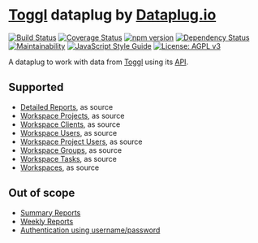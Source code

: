 # [Toggl](https://toggl.com) dataplug by [Dataplug.io](https://dataplug.io)

[![Build Status](https://img.shields.io/travis/dataplug-io/toggl-dataplug.svg)](https://travis-ci.org/dataplug-io/toggl-dataplug)
[![Coverage Status](https://img.shields.io/coveralls/github/dataplug-io/toggl-dataplug.svg)](https://coveralls.io/github/dataplug-io/toggl-dataplug?branch=master)
[![npm version](https://badge.fury.io/js/%40dataplug%2Ftoggl-dataplug.svg)](https://badge.fury.io/js/%40dataplug%2Ftoggl-dataplug)
[![Dependency Status](https://img.shields.io/librariesio/github/dataplug-io/toggl-dataplug.svg)](https://libraries.io/github/dataplug-io/toggl-dataplug)
[![Maintainability](https://api.codeclimate.com/v1/badges/638c699ec271ef8ef8df/maintainability)](https://codeclimate.com/github/dataplug-io/toggl-dataplug/maintainability)
[![JavaScript Style Guide](https://img.shields.io/badge/code_style-standard-brightgreen.svg)](https://standardjs.com)
[![License: AGPL v3](https://img.shields.io/badge/License-AGPL%20v3-blue.svg)](https://www.gnu.org/licenses/agpl-3.0)

A dataplug to work with data from [Toggl](https://toggl.com) using its [API](https://github.com/toggl/toggl_api_docs).

## Supported

* [Detailed Reports](https://github.com/toggl/toggl_api_docs/blob/master/reports/detailed.md), as source
* [Workspace Projects](https://github.com/toggl/toggl_api_docs/blob/master/chapters/workspaces.md#get-workspace-projects), as source
* [Workspace Clients](https://github.com/toggl/toggl_api_docs/blob/master/chapters/workspaces.md#get-workspace-clients), as source
* [Workspace Users](https://github.com/toggl/toggl_api_docs/blob/master/chapters/workspaces.md#get-workspace-users), as source
* [Workspace Project Users](https://github.com/toggl/toggl_api_docs/blob/master/chapters/project_users.md#get-list-of-project-users-in-a-workspace), as source
* [Workspace Groups](https://github.com/toggl/toggl_api_docs/blob/master/chapters/workspaces.md#get-workspace-groups), as source
* [Workspace Tasks](https://github.com/toggl/toggl_api_docs/blob/master/chapters/workspaces.md#get-workspace-tasks), as source
* [Workspaces](https://github.com/toggl/toggl_api_docs/blob/master/chapters/workspaces.md), as source

## Out of scope

* [Summary Reports](https://github.com/toggl/toggl_api_docs/blob/master/reports/summary.md)
* [Weekly Reports](https://github.com/toggl/toggl_api_docs/blob/master/reports/weekly.md)
* [Authentication using username/password](https://github.com/toggl/toggl_api_docs/blob/master/chapters/authentication.md#http-basic-auth-with-e-mail-and-password)
